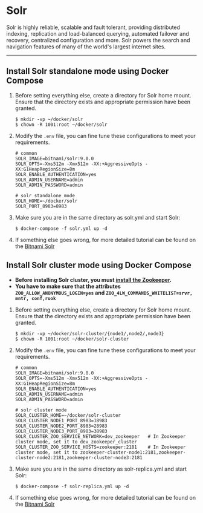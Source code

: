 # Solr

Solr is highly reliable, scalable and fault tolerant, providing distributed indexing, replication and load-balanced
querying, automated failover and recovery, centralized configuration and more. Solr powers the search and navigation
features of many of the world's largest internet sites.

---

## Install Solr standalone mode using Docker Compose

1. Before setting everything else, create a directory for Solr home mount. Ensure that the directory exists and
   appropriate permission have been granted.

   ```shell
   $ mkdir -vp ~/docker/solr
   $ chown -R 1001:root ~/docker/solr
   ```
2. Modify the `.env` file, you can fine tune these configurations to meet your requirements.

   ```properties
   # common
   SOLR_IMAGE=bitnami/solr:9.0.0
   SOLR_OPTS=-Xms512m -Xmx512m -XX:+AggressiveOpts -XX:G1HeapRegionSize=8m
   SOLR_ENABLE_AUTHENTICATION=yes
   SOLR_ADMIN_USERNAME=admin
   SOLR_ADMIN_PASSWORD=admin
   
   # solr standalone mode
   SOLR_HOME=~/docker/solr
   SOLR_PORT_8983=8983
   ```

4. Make sure you are in the same directory as solr.yml and start Solr:

   ```shell
   $ docker-compose -f solr.yml up -d
   ```

5. If something else goes wrong, for more detailed tutorial can be found on
   the [Bitnami Solr](https://hub.docker.com/r/bitnami/solr)

## Install Solr cluster mode using Docker Compose

- **Before installing Solr cluster, you must [install the Zookeeper](../zookeeper/README.md).**
- **You have to make sure that the attributes `ZOO_ALLOW_ANONYMOUS_LOGIN=yes`
  and `ZOO_4LW_COMMANDS_WHITELIST=srvr, mntr, conf,ruok`**

1. Before setting everything else, create a directory for Solr home mount. Ensure that the directory exists and
   appropriate permission have been granted.

   ```shell
   $ mkdir -vp ~/docker/solr-cluster/{node1/,node2/,node3}
   $ chown -R 1001:root ~/docker/solr-cluster
   ```

2. Modify the `.env` file, you can fine tune these configurations to meet your requirements.

   ```properties
   # common
   SOLR_IMAGE=bitnami/solr:9.0.0
   SOLR_OPTS=-Xms512m -Xmx512m -XX:+AggressiveOpts -XX:G1HeapRegionSize=8m
   SOLR_ENABLE_AUTHENTICATION=yes
   SOLR_ADMIN_USERNAME=admin
   SOLR_ADMIN_PASSWORD=admin
   
   # solr cluster mode
   SOLR_CLUSTER_HOME=~/docker/solr-cluster
   SOLR_CLUSTER_NODE1_PORT_8983=18983
   SOLR_CLUSTER_NODE2_PORT_8983=28983
   SOLR_CLUSTER_NODE3_PORT_8983=38983
   SOLR_CLUSTER_ZOO_SERVICE_NETWORK=dev_zookeeper   # In Zookeeper cluster mode, set it to dev_zookeeper_cluster
   SOLR_CLUSTER_ZOO_SERVICE_HOSTS=zookeeper:2181    # In Zookeeper cluster mode, set it to zookeeper-cluster-node1:2181,zookeeper-cluster-node2:2181,zookeeper-cluster-node3:2181
   ```

3. Make sure you are in the same directory as solr-replica.yml and start Solr:

   ```shell
   $ docker-compose -f solr-replica.yml up -d
   ```

4. If something else goes wrong, for more detailed tutorial can be found on
   the [Bitnami Solr](https://hub.docker.com/r/bitnami/solr)
